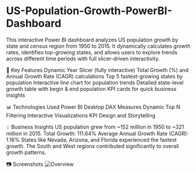 # US-Population-Growth-PowerBI-Dashboard
This interactive Power BI dashboard analyzes US population growth by state and census region from 1950 to 2015. It dynamically calculates growth rates, identifies top-growing states, and allows users to explore trends across different time periods with full slicer-driven interactivity.

🔑 Key Features
Dynamic Year Slicer (fully interactive)
Total Growth (%) and Annual Growth Rate (CAGR) calculations
Top 5 fastest-growing states by population
Interactive line chart for population trends
Detailed state-level growth table with begin & end population
KPI cards for quick business insights

📊 Technologies Used
Power BI Desktop
DAX Measures
Dynamic Top N Filtering
Interactive Visualizations
KPI Design and Storytelling

💡 Business Insights
US population grew from ~152 million in 1950 to ~321 million in 2015.
Total Growth: 111.64%
Average Annual Growth Rate (CAGR): 1.16%
States like Nevada, Arizona, and Florida experienced the fastest growth.
The South and West regions contributed significantly to overall growth patterns.

📷 Screenshots
![Overview](https://github.com/user-attachments/assets/a5c95bc2-2221-4fce-bc39-aaf94238c886)


